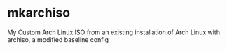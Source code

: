 # mkarchiso
My Custom Arch Linux ISO from an existing installation of Arch Linux with archiso, a modified baseline config
